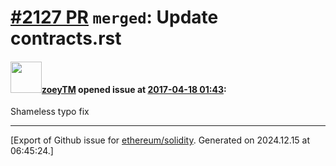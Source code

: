 # [\#2127 PR](https://github.com/ethereum/solidity/pull/2127) `merged`: Update contracts.rst

#### <img src="https://avatars.githubusercontent.com/u/14796043?u=46b97d56f5ed20ed29d11cd71c2ae2fbe6616233&v=4" width="50">[zoeyTM](https://github.com/zoeyTM) opened issue at [2017-04-18 01:43](https://github.com/ethereum/solidity/pull/2127):

Shameless typo fix




-------------------------------------------------------------------------------



[Export of Github issue for [ethereum/solidity](https://github.com/ethereum/solidity). Generated on 2024.12.15 at 06:45:24.]
